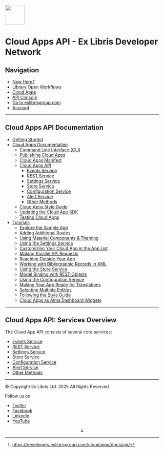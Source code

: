 <img src="https://r2cdn.perplexity.ai/pplx-full-logo-primary-dark%402x.png" style="height:64px;margin-right:32px"/>

# Cloud Apps API - Ex Libris Developer Network

## Navigation

- [New Here?](https://developers.exlibrisgroup.com/about)
- [Library Open Workflows](https://developers.exlibrisgroup.com/libraryopenworkflows/)
- [Cloud Apps](https://developers.exlibrisgroup.com/cloudapps/)
- [API Console](https://developers.exlibrisgroup.com/console)
- [Go to exlibrisgroup.com](https://www.exlibrisgroup.com/)
- [Account](https://developers.exlibrisgroup.com/account/)

***

## Cloud Apps API Documentation

- [Getting Started](https://developers.exlibrisgroup.com/cloudapps/started/)
- [Cloud Apps Documentation](https://developers.exlibrisgroup.com/cloudapps/docs/)
    - [Command Line Interface (CLI)](https://developers.exlibrisgroup.com/cloudapps/docs/cli/)
    - [Publishing Cloud Apps](https://developers.exlibrisgroup.com/cloudapps/docs/publish/)
    - [Cloud Apps Manifest](https://developers.exlibrisgroup.com/cloudapps/docs/manifest/)
    - [Cloud Apps API](https://developers.exlibrisgroup.com/cloudapps/docs/api/)
        - [Events Service](https://developers.exlibrisgroup.com/cloudapps/docs/api/events-service/)
        - [REST Service](https://developers.exlibrisgroup.com/cloudapps/docs/api/rest-service/)
        - [Settings Service](https://developers.exlibrisgroup.com/cloudapps/docs/api/settings-service/)
        - [Store Service](https://developers.exlibrisgroup.com/cloudapps/docs/api/store-service/)
        - [Configuration Service](https://developers.exlibrisgroup.com/cloudapps/docs/api/configuration-service/)
        - [Alert Service](https://developers.exlibrisgroup.com/cloudapps/docs/api/alert-service/)
        - [Other Methods](https://developers.exlibrisgroup.com/cloudapps/docs/api/other/)
    - [Cloud Apps Style Guide](https://developers.exlibrisgroup.com/cloudapps/docs/style/)
    - [Updating the Cloud App SDK](https://developers.exlibrisgroup.com/cloudapps/docs/updating/)
    - [Testing Cloud Apps](https://developers.exlibrisgroup.com/cloudapps/docs/testing/)
- [Tutorials](https://developers.exlibrisgroup.com/cloudapps/tutorials/)
    - [Explore the Sample App](https://developers.exlibrisgroup.com/cloudapps/tutorials/scaffolding/)
    - [Adding Additional Routes](https://developers.exlibrisgroup.com/cloudapps/tutorials/routes/)
    - [Using Material Components \& Theming](https://developers.exlibrisgroup.com/cloudapps/tutorials/theming/)
    - [Using the Settings Service](https://developers.exlibrisgroup.com/cloudapps/tutorials/settings/)
    - [Customizing Your Cloud App in the App List](https://developers.exlibrisgroup.com/cloudapps/tutorials/app-list/)
    - [Making Parallel API Requests](https://developers.exlibrisgroup.com/cloudapps/tutorials/parallel-requests/)
    - [Reaching Outside Your App](https://developers.exlibrisgroup.com/cloudapps/tutorials/outside/)
    - [Working with Bibliographic Records in XML](https://developers.exlibrisgroup.com/cloudapps/tutorials/xml/)
    - [Using the Store Service](https://developers.exlibrisgroup.com/cloudapps/tutorials/store/)
    - [Model Binding with REST Objects](https://developers.exlibrisgroup.com/cloudapps/tutorials/binding/)
    - [Using the Configuration Service](https://developers.exlibrisgroup.com/cloudapps/tutorials/configuration/)
    - [Making Your App Ready for Translations](https://developers.exlibrisgroup.com/cloudapps/tutorials/translate/)
    - [Selecting Multiple Entities](https://developers.exlibrisgroup.com/cloudapps/tutorials/multiple-entities/)
    - [Following the Style Guide](https://developers.exlibrisgroup.com/cloudapps/tutorials/style/)
    - [Cloud Apps as Alma Dashboard Widgets](https://developers.exlibrisgroup.com/cloudapps/tutorials/cloud-apps-as-widgets/)

***

## Cloud Apps API: Services Overview

The Cloud App API consists of several core services:

- [Events Service](https://developers.exlibrisgroup.com/cloudapps/docs/api/events-service/)
- [REST Service](https://developers.exlibrisgroup.com/cloudapps/docs/api/rest-service/)
- [Settings Service](https://developers.exlibrisgroup.com/cloudapps/docs/api/settings-service/)
- [Store Service](https://developers.exlibrisgroup.com/cloudapps/docs/api/store-service/)
- [Configuration Service](https://developers.exlibrisgroup.com/cloudapps/docs/api/configuration-service/)
- [Alert Service](https://developers.exlibrisgroup.com/cloudapps/docs/api/alert-service/)
- [Other Methods](https://developers.exlibrisgroup.com/cloudapps/docs/api/other/)

***

© Copyright Ex Libris Ltd. 2025
All Rights Reserved

Follow us on:

- [Twitter](https://twitter.com/ExLibrisGroup)
- [Facebook](https://www.facebook.com/exlibrisgroup)
- [LinkedIn](https://www.linkedin.com/company/7746)
- [YouTube](https://www.youtube.com/user/ExLibrisLtd)
<span style="display:none">[^1]</span>

<div align="center">⁂</div>

[^1]: https://developers.exlibrisgroup.com/cloudapps/docs/api/

